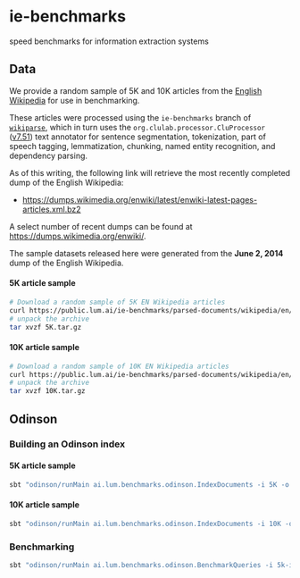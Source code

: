 # ie-benchmarks
speed benchmarks for information extraction systems


## Data

We provide a random sample of 5K and 10K articles from the [English Wikipedia](https://en.wikipedia.org/wiki/English_Wikipedia) for use in benchmarking.  

These articles were processed using the `ie-benchmarks` branch of [`wikiparse`](https://github.com/clulab/wikiparse/tree/ie-benchmarks), which in turn uses the `org.clulab.processor.CluProcessor` ([v7.51](https://github.com/clulab/processors/releases/tag/v7.5.1)) text annotator for sentence segmentation, tokenization, part of speech tagging, lemmatization, chunking, named entity recognition, and dependency parsing.

As of this writing, the following link will retrieve the most recently completed dump of the English Wikipedia:

- https://dumps.wikimedia.org/enwiki/latest/enwiki-latest-pages-articles.xml.bz2

A select number of recent dumps can be found at https://dumps.wikimedia.org/enwiki/.

The sample datasets released here were generated from the __June 2, 2014__ dump of the English Wikipedia. 

#### 5K article sample
```bash
# Download a random sample of 5K EN Wikipedia articles
curl https://public.lum.ai/ie-benchmarks/parsed-documents/wikipedia/en/5K.tar.gz --output 5K.tar.gz
# unpack the archive
tar xvzf 5K.tar.gz
```

#### 10K article sample

```bash
# Download a random sample of 10K EN Wikipedia articles
curl https://public.lum.ai/ie-benchmarks/parsed-documents/wikipedia/en/10K.tar.gz --output 10K.tar.gz
# unpack the archive
tar xvzf 10K.tar.gz
```

## Odinson
### Building an Odinson index


#### 5K article sample
```bash
sbt "odinson/runMain ai.lum.benchmarks.odinson.IndexDocuments -i 5K -o 5k-index"
```
#### 10K article sample

```bash
sbt "odinson/runMain ai.lum.benchmarks.odinson.IndexDocuments -i 10K -o 10k-index"
```

### Benchmarking

```bash
sbt "odinson/runMain ai.lum.benchmarks.odinson.BenchmarkQueries -i 5k-index -q example-1.odinson -r 1000 -o odinson-benchmarks/5k"
```
